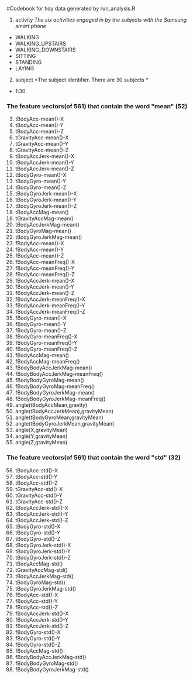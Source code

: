 #Codebook for tidy data generated by run_analysis.R

1.	activity
  *The six activities engaged in by the subjects with the Samsung smart phone* 
  - WALKING
  - WALKING_UPSTAIRS
  - WALKING_DOWNSTAIRS
  - SITTING
  - STANDING
  - LAYING
2.	subject
  *The subject identifier. There are 30 subjects *
  - 1:30 
  ### The feature vectors(of 561) that contain the word "mean" (52)
3.	tBodyAcc-mean()-X
4.	tBodyAcc-mean()-Y
5.	tBodyAcc-mean()-Z
6.	tGravityAcc-mean()-X
7.	tGravityAcc-mean()-Y
8.	tGravityAcc-mean()-Z
9.	tBodyAccJerk-mean()-X
10.	tBodyAccJerk-mean()-Y
11.	tBodyAccJerk-mean()-Z
12.	tBodyGyro-mean()-X
13.	tBodyGyro-mean()-Y
14.	tBodyGyro-mean()-Z
15.	tBodyGyroJerk-mean()-X
16.	tBodyGyroJerk-mean()-Y
17.	tBodyGyroJerk-mean()-Z
18.	tBodyAccMag-mean()
19.	tGravityAccMag-mean()
20.	tBodyAccJerkMag-mean()
21.	tBodyGyroMag-mean()
22.	tBodyGyroJerkMag-mean()
23.	fBodyAcc-mean()-X
24.	fBodyAcc-mean()-Y
25.	fBodyAcc-mean()-Z
26.	fBodyAcc-meanFreq()-X
27.	fBodyAcc-meanFreq()-Y
28.	fBodyAcc-meanFreq()-Z
29.	fBodyAccJerk-mean()-X
30.	fBodyAccJerk-mean()-Y
31.	fBodyAccJerk-mean()-Z
32.	fBodyAccJerk-meanFreq()-X
33.	fBodyAccJerk-meanFreq()-Y
34.	fBodyAccJerk-meanFreq()-Z
35.	fBodyGyro-mean()-X
36.	fBodyGyro-mean()-Y
37.	fBodyGyro-mean()-Z
38.	fBodyGyro-meanFreq()-X
39.	fBodyGyro-meanFreq()-Y
40.	fBodyGyro-meanFreq()-Z
41.	fBodyAccMag-mean()
42.	fBodyAccMag-meanFreq()
43.	fBodyBodyAccJerkMag-mean()
44.	fBodyBodyAccJerkMag-meanFreq()
45.	fBodyBodyGyroMag-mean()
46.	fBodyBodyGyroMag-meanFreq()
47.	fBodyBodyGyroJerkMag-mean()
48.	fBodyBodyGyroJerkMag-meanFreq()
49.	angle(tBodyAccMean,gravity)
50.	angle(tBodyAccJerkMean),gravityMean)
51.	angle(tBodyGyroMean,gravityMean)
52.	angle(tBodyGyroJerkMean,gravityMean)
53.	angle(X,gravityMean)
54.	angle(Y,gravityMean)
55.	angle(Z,gravityMean)
  ### The feature vectors(of 561) that contain the word "std" (32)
56.	tBodyAcc-std()-X
57.	tBodyAcc-std()-Y
58.	tBodyAcc-std()-Z
59.	tGravityAcc-std()-X
60.	tGravityAcc-std()-Y
61.	tGravityAcc-std()-Z
62.	tBodyAccJerk-std()-X
63.	tBodyAccJerk-std()-Y
64.	tBodyAccJerk-std()-Z
65.	tBodyGyro-std()-X
66.	tBodyGyro-std()-Y
67.	tBodyGyro-std()-Z
68.	tBodyGyroJerk-std()-X
69.	tBodyGyroJerk-std()-Y
70.	tBodyGyroJerk-std()-Z
71.	tBodyAccMag-std()
72.	tGravityAccMag-std()
73.	tBodyAccJerkMag-std()
74.	tBodyGyroMag-std()
75.	tBodyGyroJerkMag-std()
76.	fBodyAcc-std()-X
77.	fBodyAcc-std()-Y
78.	fBodyAcc-std()-Z
79.	fBodyAccJerk-std()-X
80.	fBodyAccJerk-std()-Y
81.	fBodyAccJerk-std()-Z
82.	fBodyGyro-std()-X
83.	fBodyGyro-std()-Y
84.	fBodyGyro-std()-Z
85.	fBodyAccMag-std()
86.	fBodyBodyAccJerkMag-std()
87.	fBodyBodyGyroMag-std()
88.	fBodyBodyGyroJerkMag-std()
